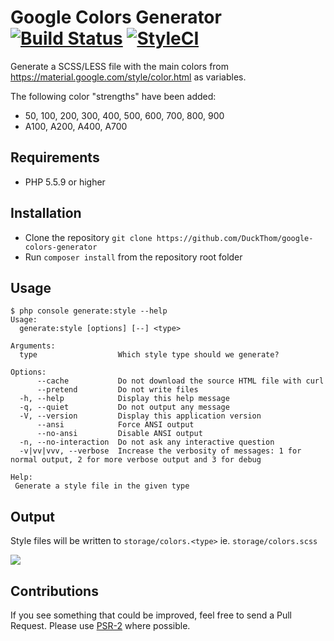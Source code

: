 # Google Colors Generator [![Build Status](https://travis-ci.org/DuckThom/google-colors-generator.svg?branch=master)](https://travis-ci.org/DuckThom/google-colors-generator) [![StyleCI](https://styleci.io/repos/55814616/shield)](https://styleci.io/repos/55814616)
Generate a SCSS/LESS file with the main colors from https://material.google.com/style/color.html as variables.

The following color "strengths" have been added:
- 50, 100, 200, 300, 400, 500, 600, 700, 800, 900
- A100, A200, A400, A700

## Requirements
- PHP 5.5.9 or higher

## Installation
- Clone the repository `git clone https://github.com/DuckThom/google-colors-generator`
- Run `composer install` from the repository root folder
 
## Usage
```
$ php console generate:style --help
Usage:
  generate:style [options] [--] <type>

Arguments:
  type                  Which style type should we generate?

Options:
      --cache           Do not download the source HTML file with curl
      --pretend         Do not write files
  -h, --help            Display this help message
  -q, --quiet           Do not output any message
  -V, --version         Display this application version
      --ansi            Force ANSI output
      --no-ansi         Disable ANSI output
  -n, --no-interaction  Do not ask any interactive question
  -v|vv|vvv, --verbose  Increase the verbosity of messages: 1 for normal output, 2 for more verbose output and 3 for debug

Help:
 Generate a style file in the given type
```

## Output
Style files will be written to `storage/colors.<type>` ie. `storage/colors.scss`

![](http://lunamoonfang.nl/s/jYsi2/full)

## Contributions

If you see something that could be improved, feel free to send a Pull Request.
Please use [PSR-2](http://www.php-fig.org/psr/psr-2/) where possible.
